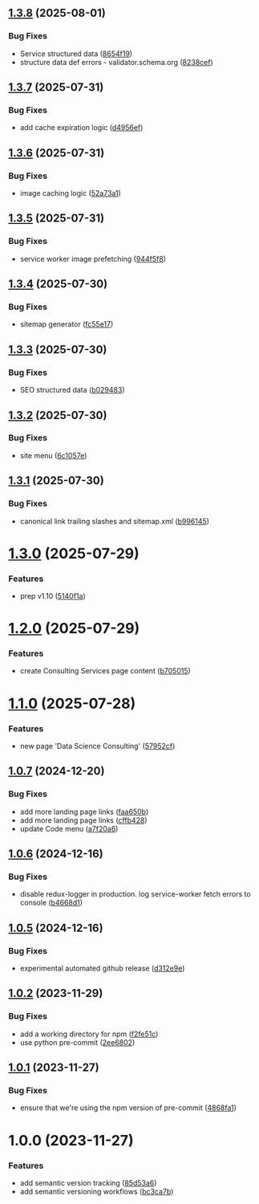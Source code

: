 ## [1.3.8](https://github.com/lpm0073/lawrencemcdaniel.com/compare/v1.3.7...v1.3.8) (2025-08-01)


### Bug Fixes

* Service structured data ([8654f19](https://github.com/lpm0073/lawrencemcdaniel.com/commit/8654f19d27151bd8e7ce35215e88c4437bdf06b9))
* structure data def errors - validator.schema.org ([8238cef](https://github.com/lpm0073/lawrencemcdaniel.com/commit/8238cef445104f25e20525c0c7ba71248e8fca5e))

## [1.3.7](https://github.com/lpm0073/lawrencemcdaniel.com/compare/v1.3.6...v1.3.7) (2025-07-31)


### Bug Fixes

* add cache expiration logic ([d4956ef](https://github.com/lpm0073/lawrencemcdaniel.com/commit/d4956ef96cc630cf451a9f1cc90ea23fcd6173bd))

## [1.3.6](https://github.com/lpm0073/lawrencemcdaniel.com/compare/v1.3.5...v1.3.6) (2025-07-31)


### Bug Fixes

* image caching logic ([52a73a1](https://github.com/lpm0073/lawrencemcdaniel.com/commit/52a73a1ea924d436b60fca7c57675b6724182f8b))

## [1.3.5](https://github.com/lpm0073/lawrencemcdaniel.com/compare/v1.3.4...v1.3.5) (2025-07-31)


### Bug Fixes

* service worker image prefetching ([944f5f8](https://github.com/lpm0073/lawrencemcdaniel.com/commit/944f5f8ac76aae0d89c5cf7644f56007706a2184))

## [1.3.4](https://github.com/lpm0073/lawrencemcdaniel.com/compare/v1.3.3...v1.3.4) (2025-07-30)


### Bug Fixes

* sitemap generator ([fc55e17](https://github.com/lpm0073/lawrencemcdaniel.com/commit/fc55e171711c62bc3b5f881324f214117dfa0ebc))

## [1.3.3](https://github.com/lpm0073/lawrencemcdaniel.com/compare/v1.3.2...v1.3.3) (2025-07-30)


### Bug Fixes

* SEO structured data ([b029483](https://github.com/lpm0073/lawrencemcdaniel.com/commit/b0294835efd708d809cceca2a3c7186ea49c9aa2))

## [1.3.2](https://github.com/lpm0073/lawrencemcdaniel.com/compare/v1.3.1...v1.3.2) (2025-07-30)


### Bug Fixes

* site menu ([6c1057e](https://github.com/lpm0073/lawrencemcdaniel.com/commit/6c1057e3cb835244bc7706481aaba4ac17c86e4f))

## [1.3.1](https://github.com/lpm0073/lawrencemcdaniel.com/compare/v1.3.0...v1.3.1) (2025-07-30)


### Bug Fixes

* canonical link trailing slashes and sitemap.xml ([b996145](https://github.com/lpm0073/lawrencemcdaniel.com/commit/b99614552572cf5910d76353af7c22d7f6df14da))

# [1.3.0](https://github.com/lpm0073/lawrencemcdaniel.com/compare/v1.2.0...v1.3.0) (2025-07-29)


### Features

* prep v1.10 ([5140f1a](https://github.com/lpm0073/lawrencemcdaniel.com/commit/5140f1a36fc32a23a2050110355a21e8e7a96153))

# [1.2.0](https://github.com/lpm0073/lawrencemcdaniel.com/compare/v1.1.0...v1.2.0) (2025-07-29)


### Features

* create Consulting Services page content ([b705015](https://github.com/lpm0073/lawrencemcdaniel.com/commit/b7050157b38fe3409811b639f97818e56cf05818))

# [1.1.0](https://github.com/lpm0073/lawrencemcdaniel.com/compare/v1.0.7...v1.1.0) (2025-07-28)


### Features

* new page 'Data Science Consulting' ([57952cf](https://github.com/lpm0073/lawrencemcdaniel.com/commit/57952cfcb3fd774cb4e4c72742053f348c1a8835))

## [1.0.7](https://github.com/lpm0073/lawrencemcdaniel.com/compare/v1.0.6...v1.0.7) (2024-12-20)

### Bug Fixes

- add more landing page links ([faa650b](https://github.com/lpm0073/lawrencemcdaniel.com/commit/faa650bea37165eb71de222046ba9d053f566ece))
- add more landing page links ([cffb428](https://github.com/lpm0073/lawrencemcdaniel.com/commit/cffb428c1120612ac8b09cf1ec621589ae95821d))
- update Code menu ([a7f20a6](https://github.com/lpm0073/lawrencemcdaniel.com/commit/a7f20a63fb198b63321fbf2bf63630b12813870f))

## [1.0.6](https://github.com/lpm0073/lawrencemcdaniel.com/compare/v1.0.5...v1.0.6) (2024-12-16)

### Bug Fixes

- disable redux-logger in production. log service-worker fetch errors to console ([b4668d1](https://github.com/lpm0073/lawrencemcdaniel.com/commit/b4668d1e948d3a5b95f48c187bd62fd8ed588b6a))

## [1.0.5](https://github.com/lpm0073/lawrencemcdaniel.com/compare/v1.0.4...v1.0.5) (2024-12-16)

### Bug Fixes

- experimental automated github release ([d312e9e](https://github.com/lpm0073/lawrencemcdaniel.com/commit/d312e9ece4aa2ba1e6429c85297c8c61ecf53388))

## [1.0.2](https://github.com/lpm0073/lawrencemcdaniel.com/compare/v1.0.1...v1.0.2) (2023-11-29)

### Bug Fixes

- add a working directory for npm ([f2fe51c](https://github.com/lpm0073/lawrencemcdaniel.com/commit/f2fe51c20f654e285936ff72b1f384888b6c228a))
- use python pre-commit ([2ee6802](https://github.com/lpm0073/lawrencemcdaniel.com/commit/2ee68021b9795060c61335895369fe7e20401e34))

## [1.0.1](https://github.com/lpm0073/lawrencemcdaniel.com/compare/v1.0.0...v1.0.1) (2023-11-27)

### Bug Fixes

- ensure that we're using the npm version of pre-commit ([4868fa1](https://github.com/lpm0073/lawrencemcdaniel.com/commit/4868fa1c1ef5bba1f031a16053d17e1fb61cf8f4))

# 1.0.0 (2023-11-27)

### Features

- add semantic version tracking ([85d53a6](https://github.com/lpm0073/lawrencemcdaniel.com/commit/85d53a6b185c32d8ccbf5f6310e75180d55ac54c))
- add semantic versioning workflows ([bc3ca7b](https://github.com/lpm0073/lawrencemcdaniel.com/commit/bc3ca7be5fafa7e97eff6a558b1d19b75b069e10))
